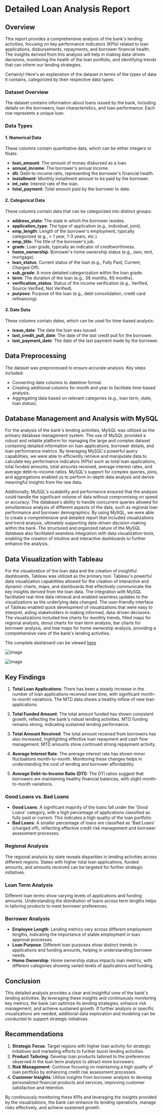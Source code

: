 # Detailed Loan Analysis Report

## Overview
This report provides a comprehensive analysis of the bank's lending activities, focusing on key performance indicators (KPIs) related to loan applications, disbursements, repayments, and borrower financial health. The insights derived from this analysis will help in making data-driven decisions, monitoring the health of the loan portfolio, and identifying trends that can inform our lending strategies.

Certainly! Here's an explanation of the dataset in terms of the types of data it contains, categorized by their respective data types:

### Dataset Overview

The dataset contains information about loans issued by the bank, including details on the borrowers, loan characteristics, and loan performance. Each row represents a unique loan.

### Data Types

#### 1. **Numerical Data**
These columns contain quantitative data, which can be either integers or floats:

- **loan_amount**: The amount of money disbursed as a loan.
- **annual_income**: The borrower's annual income.
- **dti**: Debt-to-income ratio, representing the borrower's financial health.
- **installment**: Monthly installment amount to be paid by the borrower.
- **int_rate**: Interest rate of the loan.
- **total_payment**: Total amount paid by the borrower to date.

#### 2. **Categorical Data**
These columns contain data that can be categorized into distinct groups:

- **address_state**: The state in which the borrower resides.
- **application_type**: The type of application (e.g., individual, joint).
- **emp_length**: Length of the borrower's employment, typically categorized (e.g., < 1 year, 1-3 years, etc.).
- **emp_title**: The title of the borrower's job.
- **grade**: Loan grade, typically an indicator of creditworthiness.
- **home_ownership**: Borrower's home ownership status (e.g., own, rent, mortgage).
- **loan_status**: Current status of the loan (e.g., Fully Paid, Current, Charged Off).
- **sub_grade**: A more detailed categorization within the loan grade.
- **term**: The duration of the loan (e.g., 36 months, 60 months).
- **verification_status**: Status of the income verification (e.g., Verified, Source Verified, Not Verified).
- **purpose**: Purpose of the loan (e.g., debt consolidation, credit card refinancing).

#### 3. **Date Data**
These columns contain dates, which can be used for time-based analysis:

- **issue_date**: The date the loan was issued.
- **last_credit_pull_date**: The date of the last credit pull for the borrower.
- **last_payment_date**: The date of the last payment made by the borrower.

## Data Preprocessing

The dataset was preprocessed to ensure accurate analysis. Key steps included:

- Converting date columns to datetime format.
- Creating additional columns for month and year to facilitate time-based analysis.
- Aggregating data based on relevant categories (e.g., loan term, state, loan status).


## Database Management and Analysis with MySQL
For the analysis of the bank's lending activities, MySQL was utilized as the primary database management system. The use of MySQL provided a robust and reliable platform for managing the large and complex dataset containing detailed information on loan applications, borrower details, and loan performance metrics. By leveraging MySQL's powerful query capabilities, we were able to efficiently retrieve and manipulate data to calculate key performance indicators (KPIs) such as total loan applications, total funded amounts, total amounts received, average interest rates, and average debt-to-income ratios. MySQL's support for complex queries, joins, and aggregations enabled us to perform in-depth data analysis and derive meaningful insights from the raw data.

Additionally, MySQL's scalability and performance ensured that the analysis could handle the significant volume of data without compromising on speed or accuracy. The database's ability to handle concurrent queries allowed for simultaneous analysis of different aspects of the data, such as regional loan performance and borrower demographics. By using MySQL, we were able to create a comprehensive and detailed report that included visualizations and trend analysis, ultimately supporting data-driven decision-making within the bank. The structured and organized nature of the MySQL database also facilitated seamless integration with data visualization tools, enabling the creation of intuitive and interactive dashboards to further enhance the analysis.

## Data Visualization with Tableau

For the visualization of the loan data and the creation of insightful dashboards, Tableau was utilized as the primary tool. Tableau's powerful data visualization capabilities allowed for the creation of interactive and dynamic charts, maps, and dashboards that effectively communicate the key insights derived from the loan data. The integration with MySQL facilitated real-time data retrieval and enabled seamless updates to the visualizations as the underlying data changed. The user-friendly interface of Tableau enabled quick development of visualizations that were easy to interpret, aiding stakeholders in making informed, data-driven decisions. The visualizations included line charts for monthly trends, filled maps for regional analysis, donut charts for loan term analysis, bar charts for borrower analysis, and tree maps for home ownership analysis, providing a comprehensive view of the bank's lending activities.

The complete dashboard can be viewed [here](https://public.tableau.com/app/profile/deborah.odunlami/viz/BankLoanReport_17190080816210/SummaryDashboard)

![image](https://github.com/deborahodunlami/Portfolio-Projects/assets/26973838/4af28c26-dde5-4e8f-bba9-31e239b33df0)

![image](https://github.com/deborahodunlami/Portfolio-Projects/assets/26973838/c6106a92-a9a3-416e-8949-aedc17b245c3)

## Key Findings
1. **Total Loan Applications**: There has been a steady increase in the number of loan applications received over time, with significant month-to-month variations. The MTD data shows a healthy inflow of new loan applications.

2. **Total Funded Amount**: The total amount funded has shown consistent growth, reflecting the bank's robust lending activities. MTD funding remains strong, indicating sustained lending performance.

3. **Total Amount Received**: The total amount received from borrowers has also increased, highlighting effective loan repayment and cash flow management. MTD amounts show continued strong repayment activity.

4. **Average Interest Rate**: The average interest rate has shown minor fluctuations month-to-month. Monitoring these changes helps in understanding the cost of lending and borrower affordability.

5. **Average Debt-to-Income Ratio (DTI)**: The DTI ratios suggest that borrowers are maintaining healthy financial balances, with slight month-to-month variations.

### Good Loans vs. Bad Loans

- **Good Loans**: A significant majority of the loans fall under the 'Good Loans' category, with a high percentage of applications classified as fully paid or current. This indicates a high quality of the loan portfolio.
- **Bad Loans**: A smaller percentage of loans are classified as 'Bad Loans' (charged off), reflecting effective credit risk management and borrower assessment processes.

### Regional Analysis

The regional analysis by state reveals disparities in lending activities across different regions. States with higher total loan applications, funded amounts, and amounts received can be targeted for further strategic initiatives.

### Loan Term Analysis

Different loan terms show varying levels of applications and funding amounts. Understanding the distribution of loans across term lengths helps in tailoring products to meet borrower preferences.

### Borrower Analysis

- **Employee Length**: Lending metrics vary across different employment lengths, indicating the importance of stable employment in loan approval processes.
- **Loan Purpose**: Different loan purposes show distinct trends in applications and funding amounts, helping in understanding borrower needs.
- **Home Ownership**: Home ownership status impacts loan metrics, with different categories showing varied levels of applications and funding.

## Conclusion

This detailed analysis provides a clear and insightful view of the bank's lending activities. By leveraging these insights and continuously monitoring key metrics, the bank can optimize its lending strategies, enhance risk management, and achieve sustained growth. If further analysis or specific visualizations are needed, additional data exploration and modeling can be conducted to support strategic initiatives.


## Recommendations

1. **Strategic Focus**: Target regions with higher loan activity for strategic initiatives and marketing efforts to further boost lending activities.
2. **Product Tailoring**: Develop loan products tailored to the preferences observed in the loan term analysis to attract more borrowers.
3. **Risk Management**: Continue focusing on maintaining a high quality of loan portfolio by enhancing credit risk assessment processes.
4. **Customer Insights**: Utilize insights from borrower analysis to develop personalized financial products and services, improving customer satisfaction and retention.

By continuously monitoring these KPIs and leveraging the insights provided by the visualizations, the bank can enhance its lending operations, manage risks effectively, and achieve sustained growth.

